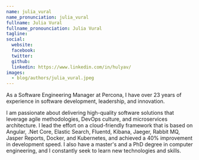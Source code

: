```yaml
---
name: julia_vural
name_pronunciation: julia_vural
fullname: Julia Vural
fullname_pronounciation: Julia Vural
tagline: 
social:
  website: 
  facebook:
  twitter: 
  github: 
  linkedin: https://www.linkedin.com/in/hulyav/
images:
  - blog/authors/julia_vural.jpeg
---
```


As a Software Engineering Manager at Percona, I have over 23 years of experience in software development, leadership, and innovation. 

I am passionate about delivering high-quality software solutions that leverage agile methodologies, DevOps culture, and microservices architecture. I lead the effort on a cloud-friendly framework that is based on Angular, .Net Core, Elastic Search, Fluentd, Kibana, Jaeger, Rabbit MQ, Jasper Reports, Docker, and Kubernetes, and achieved a 40% improvement in development speed. I also have a master's and a PhD degree in computer engineering, and I constantly seek to learn new technologies and skills.